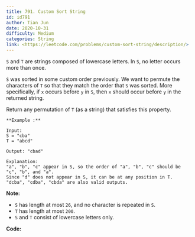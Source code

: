 ```yaml
---
title: 791. Custom Sort String
id: id791
author: Tian Jun
date: 2020-10-31
difficulty: Medium
categories: String
link: <https://leetcode.com/problems/custom-sort-string/description/>
---
```


`S` and `T` are strings composed of lowercase letters. In `S`, no letter
occurs more than once.

`S` was sorted in some custom order previously. We want to permute the
characters of `T` so that they match the order that `S` was sorted. More
specifically, if `x` occurs before `y` in `S`, then `x` should occur before
`y` in the returned string.

Return any permutation of `T` (as a string) that satisfies this property.
            **Example :**    
	Input:     S = "cba"    T = "abcd"    
	Output: "cbad"    
	Explanation:     "a", "b", "c" appear in S, so the order of "a", "b", "c" should be "c", "b", and "a".     Since "d" does not appear in S, it can be at any position in T. "dcba", "cdba", "cbda" are also valid outputs.    



**Note:**

  * `S` has length at most `26`, and no character is repeated in `S`.
  * `T` has length at most `200`.
  * `S` and `T` consist of lowercase letters only.


**Code:**
